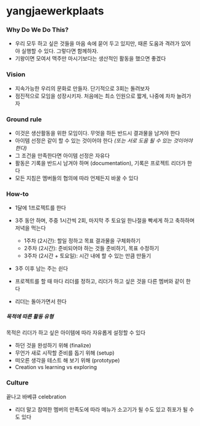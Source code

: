 # yangjaewerkplaats

### Why Do We Do This?

- 우리 모두 하고 싶은 것들을 마음 속에 묻어 두고 있지만, 때론 도움과 격려가 있어야 실행할 수 있다. 그렇다면 함께하자.
- 기왕이면 모여서 맥주만 마시기보다는 생산적인 활동을 했으면 좋겠다



### Vision

- 지속가능한 우리의 문화로 만들자. 단기적으로 3회는 돌려보자
- 점진적으로 모임을 성장시키자. 처음에는 최소 인원으로 짧게, 나중에 차차 늘려가자



### Ground rule 

- 이것은 생산활동을 위한 모임이다. 무엇을 하든 반드시 결과물을 남겨야 한다 
- 아이템 선정은 같이 할 수 있는 것이어야 한다 *(또는 서로 도움 될 수 있는 것이어야 한다)* 
- 그 조건을 만족한다면 아이템 선정은 자유다 
- 활동은 기록을 반드시 남겨야 하며 (documentation), 기록은 프로젝트 리더가 한다
- 모든 지침은 멤버들의 협의에 따라 언제든지 바꿀 수 있다



### How-to

- 1달에 1프로젝트를 한다
- 3주 동안 하며, 주중 1시간씩 2회, 마지막 주 토요일 한나절을 빡세게 하고 축하하며 저녁을 먹는다
  - 1주차 (2시간): 할일 정하고 목표 결과물을 구체화하기
  - 2주차 (2시간): 준비되어야 하는 것들 준비하기, 목표 수정하기
  - 3주차 (2시간 + 토요일): 시간 내에 할 수 있는 만큼 만들기
- 3주 이후 남는 주는 쉰다

- 프로젝트를 할 때 마다 리더를 정하고, 리더가 하고 싶은 것을 다른 멤버와 같이 한다
- 리더는 돌아가면서 한다 

##### 목적에 따른 활동 유형

목적은 리더가 하고 싶은 아이템에 따라 자유롭게 설정할 수 있다

- 하던 것을 완성하기 위해 (finalize) 
- 무언가 새로 시작할 준비를 돕기 위해 (setup) 
- 떠오른 생각을 테스트 해 보기 위해 (prototype) 
- Creation vs learning vs exploring 



### Culture

끝나고 바베큐 celebration

- 리더 말고 참여한 멤버의 만족도에 따라 메뉴가 소고기가 될 수도 있고 쥐포가 될 수도 있다
